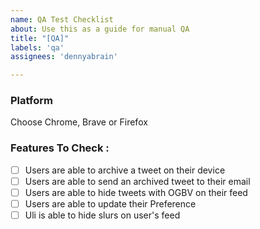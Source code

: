 ```yaml
---
name: QA Test Checklist
about: Use this as a guide for manual QA
title: "[QA]"
labels: 'qa'
assignees: 'dennyabrain'

---
```


### Platform
Choose Chrome, Brave or Firefox

### Features To Check : 
- [ ] Users are able to archive a tweet on their device
- [ ] Users are able to send an archived tweet to their email
- [ ] Users are able to hide tweets with OGBV on their feed
- [ ] Users are able to update their Preference 
- [ ] Uli is able to hide slurs on user's feed
